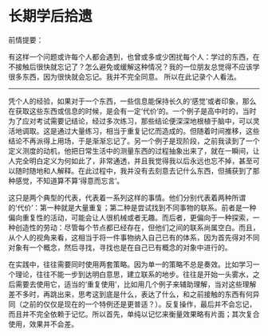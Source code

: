 # 长期学后拾遗
前情提要：

有这样一个问题或许每个人都会遇到，也曾或多或少困扰每个人：学过的东西，在不接触后很快就忘记了？怎么避免或缓解这种情况？我的一位朋友总觉得不应该学很多东西，因为很快就会忘记。我并不完全同意。
所以在此记录个人看法。

---
凭个人的经验，如果对于一个东西，一些信息能保持长久的‘感觉’或者印象，那么在获取这些东西或信息的时候，是会有一定‘代价’的。一个例子是高中时的，当时为了应对考试需要记结论，经过多次练习，那些结论便深深地根植于脑中，可以灵活地调取。这是通过大量练习，相当于重复记忆而造成的。但随着时间推移，这些结论不再派得上用场，于是渐渐忘记了。另一个例子是现阶段，之前我读到了一个定义测度的动机，他把日常生活中的测量东西的过程抽象出来了，就在一瞬间，让人完全明白定义为何如此了，非常通透，并且我觉得我以后永远也忘不掉，甚至可以随时随地和人解释。在此过程中，我并没有去刻意去记什么东西，但捕获到了那种感觉，不知道算不算‘得意而忘言’。

这只是两个典型的代表，代表着一系列这样的事情。他们分别代表着两种所谓的‘代价’：第一种就是大量重复；第二种是尝试找到不同事物的联系。前者是一种偏向重复性的活动，可能会让人很机械或者无趣。而后者，更偏向于一种探索，一种创造性的劳动：尽管每个节点都已经存在，但他们之间的联系尚属空白。而且，从个人的视角来看，这相当于将一件事物纳入自己已有的体系，因为首先得对不同对象有一个概念，然后寻找，寻找也是在自己已有概念的对象中进行的。

在实践中，往往需要同时使用两套策略。因为单一的策略不总是奏效。比如学习一个理论，往往不能一步到达明白意思，建立联系的地步。往往是开始一头雾水，之后需要去使用它，适当的‘重复使用’，比如用几个例子来辅助理解，当对这些理解差不多时，再跳出来，思考这到底是什么，表达了什么，和之前接触的东西有何异同（之前的仅仅是现在的一个特例还是更普适？）。反复操作，最后并不会忘记，而且并不完全依赖于记忆。所以首先，单纯以记忆来衡量效果略有片面；其次复合使用，效果并不会差。
